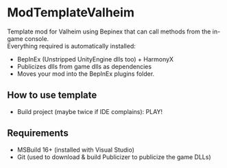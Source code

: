 # ModTemplateValheim
Template mod for Valheim using Bepinex that can call methods from the in-game console.  
Everything required is automatically installed:
 - BepInEx (Unstripped UnityEngine dlls too) + HarmonyX
 - Publicizes dlls from game dlls as dependencies
 - Moves your mod into the BepInEx plugins folder.

## How to use template
 - Build project (maybe twice if IDE complains): PLAY!

## Requirements
 - MSBuild 16+ (installed with Visual Studio)
 - Git (used to download & build Publicizer to publicize the game DLLs)
